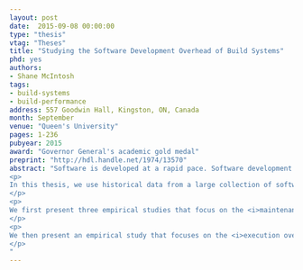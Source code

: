 ```yaml
---
layout: post
date:  2015-09-08 00:00:00
type: "thesis"
vtag: "Theses"
title: "Studying the Software Development Overhead of Build Systems"
phd: yes
authors:
- Shane McIntosh
tags:
- build-systems
- build-performance
address: 557 Goodwin Hall, Kingston, ON, Canada
month: September
venue: "Queen's University"
pages: 1-236
pubyear: 2015
award: "Governor General's academic gold medal"
preprint: "http://hdl.handle.net/1974/13570"
abstract: "Software is developed at a rapid pace. Software development techniques like continuous delivery have shortened the time between official releases of a software system from months or years to a matter of minutes. At the heart of this rapid release cycle of continuously delivered software is the <i>build system</i>, i.e., the system that specifies how source code is translated into deliverables. An efficient build system that quickly produces updated versions of a software system is required to keep up with market competitors. However, the benefits of an efficient build system come at a cost &#8212; build systems introduce overhead on the software development process.
<p>
In this thesis, we use historical data from a large collection of software projects to perform four empirical studies. The focus of these empirical studies is on two types of software development overhead that are introduced by the build system.
</p>
<p>
We first present three empirical studies that focus on the <i>maintenance overhead</i> introduced by the need to keep the build system in sync with the source code that it builds. We observe that: (1) although modern build technologies like Maven provide additional features, they tend to be prone to additional build maintenance activity and more prone to <i>cloning</i>, i.e., duplication of build logic, than older technologies like <tt>make</tt>; (2) although typical cloning rates are higher in build systems than in other software artifacts (e.g., source code), there are commonly-adopted patterns of creative build system abstraction that can keep build cloning rates low; and (3) properties of source and test code changes can be used to train accurate classifiers that indicate whether a co-change to the build system is necessary.
</p>
<p>
We then present an empirical study that focuses on the <i>execution overhead</i> introduced by the slow nature of (re)generating system deliverables using a build system. We find that build optimization effort: (1) will yield more build performance improvement by focusing on <i>build hotspots</i>, i.e., files that are not only slow to rebuild, but also tend to change frequently; and (2) should be aligned with architectural refinement in order to yield the most benefit.
</p>
"
---
```

